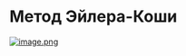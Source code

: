 # Метод Эйлера-Коши

[![image.png](https://i.postimg.cc/Cxx9bRyr/image.png)](https://postimg.cc/0bhts2y7)
